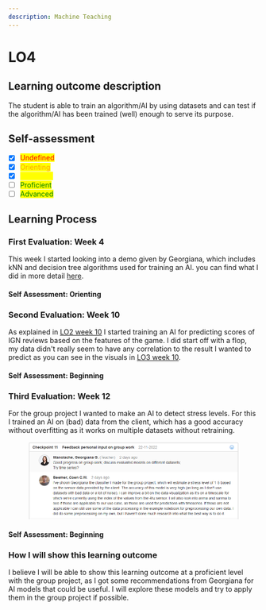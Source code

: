 ```yaml
---
description: Machine Teaching
---
```


# LO4

## Learning outcome description

The student is able to train an algorithm/AI by using datasets and can test if the algorithm/AI has been trained (well) enough to serve its purpose.

## Self-assessment

* [x] <mark style="color:red;">Undefined</mark>
* [x] <mark style="color:orange;">Orienting</mark>
* [x] <mark style="color:yellow;">Beginning</mark>
* [ ] <mark style="color:green;">Proficient</mark>
* [ ] <mark style="color:green;">Advanced</mark>

## Learning Process

### First Evaluation: Week 4

This week I started looking into a demo given by Georgiana, which includes kNN and decision tree algorithms used for training an AI. you can find what I did in more detail [here](lo3.md#first-evaluation-week-4).

#### Self Assessment: Orienting

### Second Evaluation: Week 10

As explained in [LO2 week 10](lo2.md#second-evaluation-week-10) I started training an AI for predicting scores of IGN reviews based on the features of the game. I did start off with a flop, my data didn't really seem to have any correlation to the result I wanted to predict as you can see in the visuals in [LO3 week 10](lo3.md#third-evaluation-week-10).

#### Self Assessment: Beginning

### Third Evaluation: Week 12

For the group project I wanted to make an AI to detect stress levels. For this I trained an AI on (bad) data from the client, which has a good accuracy without overfitting as it works on multiple datasets without retraining.

<figure><img src="../.gitbook/assets/image (10).png" alt=""><figcaption></figcaption></figure>

#### Self Assessment: Beginning

### How I will show this learning outcome

I believe I will be able to show this learning outcome at a proficient level with the group project, as I got some recommendations from Georgiana for AI models that could be useful. I will explore these models and try to apply them in the group project if possible.
